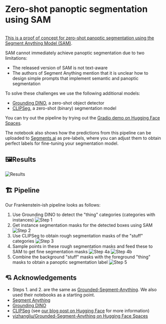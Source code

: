 # Zero-shot panoptic segmentation using SAM


<a target="_blank" href="https://huggingface.co/spaces/segments/panoptic-segment-anything">
  <img 
</a>

This is a proof of concept for zero-shot panoptic segmentation using the [Segment Anything Model (SAM)](https://github.com/facebookresearch/segment-anything). 

SAM cannot immediately achieve panoptic segmentation due to two limitations:
- The released version of SAM is not text-aware
- The authors of Segment Anything mention that it is unclear how to design simple prompts that implement semantic and panoptic segmentation

To solve these challenges we use the following additional models:
- [Grounding DINO](https://github.com/IDEA-Research/GroundingDINO), a zero-shot object detector
- [CLIPSeg](https://github.com/timojl/clipseg), a zero-shot (binary) segmentation model

You can try out the pipeline by trying out the [Gradio demo on Hugging Face Spaces](https://huggingface.co/spaces/segments/panoptic-segment-anything).

The notebook also shows how the predictions from this pipeline can be uploaded to [Segments.ai](https://segments.ai/) as pre-labels, where you can adjust them to obtain perfect labels for fine-tuning your segmentation model.

## 🖼️Results
![Results](assets/results.png)

## 🏗️ Pipeline
Our Frankenstein-ish pipeline looks as follows:

1. Use Grounding DINO to detect the "thing" categories (categories with instances)
![Step 1](assets/step1.png)
2. Get instance segmentation masks for the detected boxes using SAM
![Step 2](assets/step2.png)
3. Use CLIPSeg to obtain rough segmentation masks of the "stuff" categories
![Step 3](assets/step3.png)
4. Sample points in these rough segmentation masks and feed these to SAM to get fine segmentation masks
![Step 4a](assets/step4.png)
![Step 4b](assets/step4_2.png)
5. Combine the background "stuff" masks with the foreground "thing" masks to obtain a panoptic segmentation label
![Step 5](assets/step5.png)

## 💘 Acknowledgements
- Steps 1. and 2. are the same as [Grounded-Segment-Anything](https://github.com/IDEA-Research/Grounded-Segment-Anything). We also used their notebooks as a starting point.
- [Segment Anything](https://github.com/facebookresearch/segment-anything)
- [Grounding DINO](https://github.com/IDEA-Research/GroundingDINO)
- [CLIPSeg](https://github.com/timojl/clipseg) (see [our blog post on Hugging Face](https://huggingface.co/blog/clipseg-zero-shot) for more information)
- [yizhangliu/Grounded-Segment-Anything on Hugging Face Spaces](https://huggingface.co/spaces/yizhangliu/Grounded-Segment-Anything)
